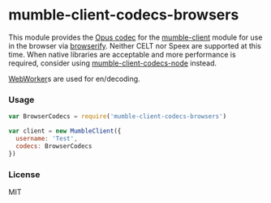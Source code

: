 # mumble-client-codecs-browsers

This module provides the [Opus codec] for the [mumble-client] module for use in the browser via [browserify].
Neither CELT nor Speex are supported at this time.
When native libraries are acceptable and more performance is required, consider using [mumble-client-codecs-node] instead.

[WebWorker]s are used for en/decoding.

### Usage

```javascript
var BrowserCodecs = require('mumble-client-codecs-browsers')

var client = new MumbleClient({
  username: 'Test',
  codecs: BrowserCodecs
})
```

### License
MIT

[Opus codec]: https://github.com/johni0702/libopus.js
[browserify]: http://browserify.org/
[mumble-client]: https://github.com/johni0702/mumble-client
[mumble-client-codecs-node]: https://github.com/johni0702/mumble-client-codecs-node
[WebWorker]: https://github.com/substack/webworkify
